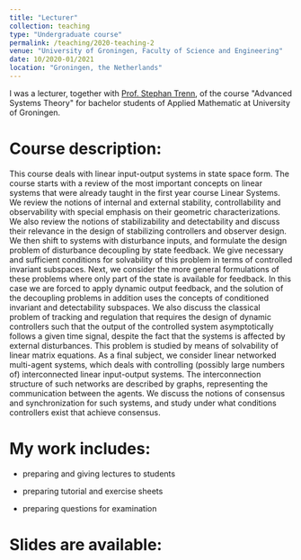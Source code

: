 ```yaml
---
title: "Lecturer"
collection: teaching
type: "Undergraduate course"
permalink: /teaching/2020-teaching-2
venue: "University of Groningen, Faculty of Science and Engineering"
date: 10/2020-01/2021
location: "Groningen, the Netherlands"
---
```

I was a lecturer, together with [Prof. Stephan Trenn](https://stephantrenn.net/), of the course "Advanced Systems Theory" for bachelor students of Applied Mathematic at University of Groningen.  


Course description:
======

This course deals with linear input-output systems in state space form. The course starts with a review of the most important concepts on linear systems that were already taught in the first year course Linear Systems. We review the notions of internal and external stability, controllability and observability with special emphasis on their geometric characterizations. We also review the notions of stabilizability and detectability and discuss their relevance in the design of stabilizing controllers and observer design. We then shift to systems with disturbance inputs, and formulate the design problem of disturbance decoupling by state feedback. We give necessary and sufficient conditions for solvability of this problem in terms of controlled invariant subspaces. Next, we consider the more general formulations of these problems where only part of the state is available for feedback. In this case we are forced to apply dynamic output feedback, and the solution of the decoupling problems in addition uses the concepts of conditioned invariant and detectability subspaces. We also discuss the classical problem of tracking and regulation that requires the design of dynamic controllers such that the output of the controlled system asymptotically follows a given time signal, despite the fact that the systems is affected by external disturbances. This problem is studied by means of solvability of linear matrix equations. As a final subject, we consider linear networked multi-agent systems, which deals with controlling (possibly large numbers of) interconnected linear input-output systems. The interconnection structure of such networks are described by graphs, representing the communication between the agents. We discuss the notions of consensus and synchronization for such systems, and study under what conditions controllers exist that achieve consensus.



My work includes:
======

* preparing and giving lectures to students

* preparing tutorial and exercise sheets

* preparing questions for examination


Slides are available:
======









